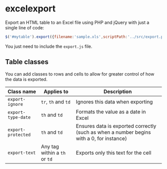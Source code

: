 # excelexport
Export an HTML table to an Excel file using PHP and jQuery with just a single line of code:

```javascript
$('#mytable').export({filename:'sample.xls',scriptPath:'../src/export.php'});
```

You just need to include the `export.js` file.

## Table classes

You can add classes to rows and cells to allow for greater control of how the data is exported.

| Class name | Applies to | Description |
| ---------- | ---------- | ----------- |
| `export-ignore` | `tr`, `th` and `td` | Ignores this data when exporting |
| `export-type-date` | `th` and `td` | Formats the value as a date in Excel |
| `export-protected` | `th` and `td` | Ensures data is exported correctly (such as when a number begins with a 0, for instance) |
| `export-text` | Any tag within a `th` or `td` | Exports only this text for the cell |
